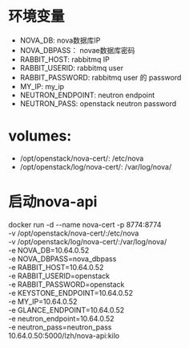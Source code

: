 # 环境变量
- NOVA_DB: nova数据库IP
- NOVA_DBPASS： novae数据库密码
- RABBIT_HOST: rabbitmq IP
- RABBIT_USERID: rabbitmq user
- RABBIT_PASSWORD: rabbitmq user 的 password
- MY_IP: my_ip
- NEUTRON_ENDPOINT: neutron endpoint
- NEUTRON_PASS: openstack neutron password

# volumes:
- /opt/openstack/nova-cert/: /etc/nova
- /opt/openstack/log/nova-cert/: /var/log/nova/

# 启动nova-api
docker run -d --name nova-cert -p 8774:8774 \
    -v /opt/openstack/nova-cert/:/etc/nova \
    -v /opt/openstack/log/nova-cert/:/var/log/nova/ \
    -e NOVA_DB=10.64.0.52 \
    -e NOVA_DBPASS=nova_dbpass \
    -e RABBIT_HOST=10.64.0.52 \
    -e RABBIT_USERID=openstack \
    -e RABBIT_PASSWORD=openstack \
    -e KEYSTONE_ENDPOINT=10.64.0.52 \
    -e MY_IP=10.64.0.52 \
    -e GLANCE_ENDPOINT=10.64.0.52 \
    -e neutron_endpoint=10.64.0.52 \
    -e neutron_pass=neutron_pass \
    10.64.0.50:5000/lzh/nova-api:kilo